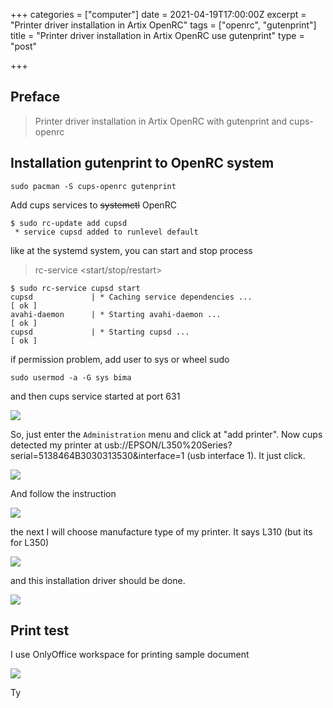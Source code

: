 +++
categories = ["computer"]
date = 2021-04-19T17:00:00Z
excerpt = "Printer driver installation in Artix OpenRC"
tags = ["openrc", "gutenprint"]
title = "Printer driver installation in Artix OpenRC use gutenprint"
type = "post"

+++
## Preface

> Printer driver installation in Artix OpenRC with gutenprint and cups-openrc

## Installation gutenprint to OpenRC system

    sudo pacman -S cups-openrc gutenprint

Add cups services to ~~systemctl~~ OpenRC

    $ sudo rc-update add cupsd
     * service cupsd added to runlevel default

like at the systemd system, you can start and stop process

> rc-service <service> <start/stop/restart>

    $ sudo rc-service cupsd start
    cupsd             | * Caching service dependencies ...                    [ ok ]
    avahi-daemon      | * Starting avahi-daemon ...                           [ ok ]
    cupsd             | * Starting cupsd ...                                  [ ok ]

if permission problem, add user to sys or wheel sudo

    sudo usermod -a -G sys bima

and then cups service started at port 631

![](https://res.cloudinary.com/bimagv/image/upload/v1618901629/2021-04/123/Screenshot_2021-04-20_13-53-04_vnziii.png)

So, just enter the `Administration` menu and click at "add printer". Now cups detected my printer at usb://EPSON/L350%20Series?serial=5138464B3030313530&interface=1 (usb interface 1). It just click.

![](https://res.cloudinary.com/bimagv/image/upload/v1618901774/2021-04/123/Screenshot_2021-04-20_13-55-42_oy5wkc.png)

And follow the instruction

![](https://res.cloudinary.com/bimagv/image/upload/v1618901878/2021-04/123/Screenshot_2021-04-20_13-57-42_xnfayg.png)

the next I will choose manufacture type of my printer. It says L310 (but its for L350)

![](https://res.cloudinary.com/bimagv/image/upload/v1618902233/2021-04/123/Screenshot_2021-04-20_14-02-55_nguioz.png)

and this installation driver should be done. 

![](https://res.cloudinary.com/bimagv/image/upload/v1618902337/2021-04/123/Screenshot_2021-04-20_14-04-38_nccmkv.png)

## Print test

I use OnlyOffice workspace for printing sample document

![](https://res.cloudinary.com/bimagv/image/upload/v1618902747/2021-04/123/Screenshot_2021-04-20_14-11-37_hhtb3n.png)

Ty